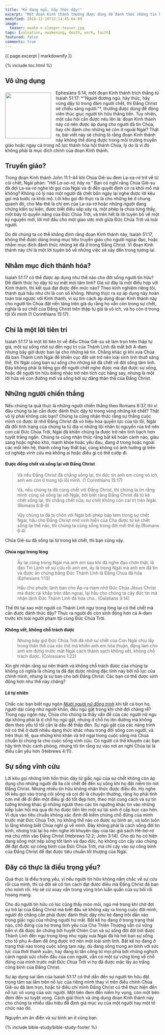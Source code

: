 ```yaml
---
title: "Kẻ đang ngủ, hãy thức dậy!"
excerpt: "Một đoạn Kinh thánh thường được dùng để đánh thức những tín hữu sống dường như đang mê ngủ trong đời sống đức tin, gọi họ thức dậy để đem nhiều kết quả cho Chúa. Phải chăng đây là lời kêu gọi để kẻ chết thuộc linh được vào sự sống, hay lời kêu gọi kẻ sống nhưng vật vờ yếu đuối?"
modified: 2018-12-10T12:14:45-04:00
image:
  teaser: awake-o-sleeper-teaser.jpg
tags: [salvation, awakening, death, work, faith] 
featured: false
comments: true
---
```


{{ page.excerpt | markdownify }}

{% include toc.html %}

## Vô ứng dụng
<img alt src="{{ site.url }}/assets/images/awake-o-sleeper-teaser.jpg" style="border: 1px solid #cccccc; margin: 7px 15px 0px 0px; max-width: 100%; height: 148px; padding: 0px; float: left;">
Ephesians 5:14, một đoạn Kinh thánh trích thẳng từ Isaiah 51:17: *"Ngươi đương ngủ, hãy thức, hãy vùng dậy từ trong đám người chết, thì Ðấng Christ sẽ chiếu sáng ngươi."*, thường được dùng để động viên thúc giục người tín hữu thăng tiến. Tuy nhiên, một câu hỏi cần được nêu lên là: đoạn Kinh thánh này có nên được áp dụng cho người đã tin Chúa, hay chỉ dành cho những kẻ còn ở ngoài Ngài? Thật ra, bài viết này sẽ chứng tỏ rằng đoạn Kinh thánh này không thể dùng được trong môi trường truyền giáo hoặc ngay cả trong nỗ lực thánh hóa hội thánh Chúa, lý do là vì đó không phải là mục đích chính của đoạn Kinh thánh.

## Truyền giáo?

 Trong đoạn Kinh thánh John 11:1-44 khi Chúa Giê-su đem La-xa-rơ trở về từ cõi chết, Ngài phán: *"Hỡi La-xa-rơ, hãy ra."* Bạn có nghĩ rằng Chúa Giê-su đã đợi La-xa-rơ nghe lời gọi của Ngài và đi đến quyết định có ra khỏi mồ mả không? Không có lý nào một người đã chết bốn ngày lại nghe được lời kêu gọi mà bước ra khỏi mộ. Lời kêu gọi đó thực ra là cho những kẻ ở chung quanh đó, cho Ma-thê là chị em của La-xa-rơ hoặc những người đang chứng kiến sự kiện, được biết điều sắp xảy ra, một phép lạ chưa từng thấy, một bày tỏ quyền năng của Đức Chúa Trời, và trên hết là lời tuyên bố về một kỷ nguyên mới, lời mở đầu cho một giao ước mới giữa Đức Chúa Trời và loài người.

Do đó chúng ta có thể khẳng định rằng đoạn Kinh thánh này, Isaiah 51:17, không thể được dùng trong mục tiêu truyền giáo cho người ngoại đạo, hoặc nhằm mục đích đánh thức những kẻ đã ở trong Đấng Christ. Vì đoạn Kinh thánh này chỉ là một lời tuyên bố về những việc sẽ xảy đến trong tương lai.

## Nhằm mục đích thánh hóa?

Isaiah 51:17 có thể được áp dụng như thế nào cho đời sống người tín hữu? Để đánh thức họ dậy từ sự mệt mỏi tâm linh? Giả sử đây là một điều hợp với Kinh thánh, thì kết quả đạt được đến mức nào? Theo kinh nghiệm riêng tôi, thành quả hầu như chỉ là con số không. Nhưng thực ra sự áp dụng này hoàn toàn trái ngược với Kinh thánh, vì sự tìm cách áp dụng đoạn Kinh thánh này cho người tin Chúa đặt nền tảng trên giả dụ rằng họ vẫn còn trong sự chết, nghĩa là sự chết của Đấng Christ trên thập tự giá là vô ích, và họ còn ở trong tội lỗi mình (1 Corinthians 15:17).

## Chỉ là một lời tiên tri

Isaiah 51:17 là một lời tiên tri về điều Chúa Giê-su sẽ làm trọn trên thập tự giá, một sự sống nhờ sự đến ngự trị của Thánh Linh đã mất bởi A-đam nhưng bây giờ được ban lại cho những kẻ tin. Chẳng khác gì khi xưa Chúa đã ban Thánh Linh Ngài để khiến cục đất sét trở nên loài sinh linh thưở sáng thế, thì Ngài cũng ban sự sống cho những kẻ đã chết về đời sống tâm linh. Đây không phải là tiếng gọi để người chết nghe được mà đạt được sự sống, hoặc để người tín hữu biếng nhác trở nên tích cực hăng say, nhưng là một lời hứa về con đường mới và sống bởi sự dâng thân thể của Đấng Christ.

## Những người chiến thắng

Nếu chúng ta quả thực là những người chiến thắng theo Romans 8:37, thì vì đâu chúng ta lại cần được đánh thức dậy từ trong vòng những kẻ chết? Thật vô lý phải không các bạn? Chúng ta cũng nhận thức rằng sự thắng cuộc mình có được là nhờ Đấng Christ đã vô hiệu hóa quyền lực của tội lỗi, Ngài đã đổi tình trạng của chúng ta từ địa vị những tội nhân bị nguyền rủa trở nên con cái Đức Chúa Trời, Ngài đã khiến chúng ta được trở nên tinh bạch hơn tuyết trắng ngần. Chúng ta cũng nhận thức rằng bất kể hoàn cảnh nào, giàu sang hoặc nghèo khó, mạnh khỏe hoặc yếu đau, đang ở trong hoặc ngoài các mối liên hệ, thành công hay thất bại, cũng không có ảnh hưởng gì trên cơ nghiệp vĩnh cửu mà không ai hoặc điều gì có thể cướp đi.

#### Được đồng chết và sống lại với Đấng Christ

> Và nếu Ðấng Christ đã chẳng sống lại, thì đức tin anh em cũng vô ích, anh em còn ở trong tội lỗi mình. (1 Corinthians 15:17)
>
> Vả, nếu chúng ta đã cùng chết với Ðấng Christ, thì chúng ta tin rằng mình cũng sẽ sống lại với Ngài,  bởi biết rằng Ðấng Christ đã từ kẻ chết sống lại, thì chẳng chết nữa; sự chết không còn cai trị trên Ngài. (Romans 6:8-9)
>
> Vậy chúng ta đã bị chôn với Ngài bởi phép báp tem trong sự chết Ngài, hầu cho Ðấng Christ nhờ vinh hiển của Cha được từ kẻ chết sống lại thể nào, thì chúng ta cũng sống trong đời mới thể ấy.(Romans 6:4)​	

Chúa Giê-su đã sống lại từ trong kẻ chết, thì bạn cũng vậy.

#### Chúa ngự trong lòng

> Ấy lại cũng trong Ngài mà anh em sau khi đã nghe đạo chơn thật, là đạo Tin Lành về sự cứu rỗi anh em, ấy là trong Ngài mà anh em đã tin và được ấn chứng bằng Ðức Thánh Linh là Ðấng Chúa đã hứa (Ephesians 1:13)
>
> Hầu cho phước lành ban cho Áp-ra-ham nhờ Ðức Chúa Jêsus Christ mà được rải khắp trên dân ngoại, lại hầu cho chúng ta cậy đức tin mà nhận lãnh Ðức Thánh Linh đã hứa cho.. (Galatians 3:14)

Thế thì tại sao một người có Thánh Linh ngự trong lòng lại có thể chết mà cần được đánh thức dậy? Thực ra người đó còn sinh động hơn cả A-đam trước khi loài người phạm tội cùng Đức Chúa Trời.

#### Không vết, không chỗ trách được

> Nhưng bây giờ Ðức Chúa Trời đã nhờ sự chết của Con Ngài chịu lấy trong thân thể của xác thịt mà khiến anh em hòa thuận, đặng làm cho anh em đứng trước mặt Ngài cách thánh sạch không vết, không chỗ trách được. (Colossians 1:22)

Xin ghi nhận rằng sự nên thánh và không chỗ trách được của chúng ta không có nghĩa là chúng ta đã đạt được những đặc tính này bởi nỗ lực của chính mình, nhưng là sự ban cho bởi Đấng Christ. Các bạn có thể được sinh động hơn như thế này chăng?

#### Lẽ tự nhiên

Chắc các bạn biết ngụ ngôn <a href="{{ site.url }}/ngu-ngon/Ngu-Ngon-Muoi-Nguoi-Nu-Dong-Trinh/"><em>Mười người nữ đồng trinh</em></a> khi tất cả bọn họ, người dại cũng như người khôn, đều ngủ gật trong khi chờ đợi chàng rể? Trong ngụ ngôn này, Chúa cho chúng ta thấy vấn đề của các người nữ ngu dại không phải là ở chỗ họ ngủ gật, nhưng ở chỗ họ lên đường mà không đem theo yếu tố tối cần là dầu để thắp đèn. Sự ngủ gật của các nàng trinh nữ có thể ở dưới nhiều dạng thức khác nhau trong đời sống con người, và trên thực tế, qua những khó khăn và trở ngại trong cuộc sống mà Chúa chuẩn bị chúng ta cho cuộc sống vĩnh cửu. Có người có thể khuyên các bạn hãy tỉnh thức canh phòng, nhưng tôi tin rằng sự vào nơi an nghỉ Chúa lại là điều cần yếu hơn (Hebrews 4:11).

## Sự sống vĩnh cửu

Lời kêu gọi những linh hồn thức dậy từ giấc ngủ của sự chết không còn áp dụng cho những người đã lìa cõi chết để đến sự sống khi họ đặt niềm tin nơi Đấng Christ. Nhưng nhiều tín hữu không nhận thức được điều đó. Họ nghe lời kêu gọi vào trong cõi sống và coi đó là chuyện thường, rằng họ phải tỉnh cơn mê để đi đến một điều gì đó tốt đẹp hơn, theo một cung cách và sự tin tưởng không khác gì những người theo các tín ngưỡng khác tin vào những kiếp luân hồi mà qua đó họ được tiến lên một sự tái sinh ở cấp bực cao hơn. Vì dựa vào tiêu chuẩn không xác định để kiểm chứng chỗ đứng của mình trước mặt Đức Chúa Trời, họ không thể nào có được sự bình an, và luôn luôn lo lắng không biết Chúa nghĩ gì về mình. Đây không phải là cách sống đời tin kính, nhưng trái lại họ nên nghe lời khuyên dạy của tác giả sách Hê-bơ-rơ mà chú nhìn vào Đấng Christ (Hebrews 12:2; John 3:14). Cho dù họ có hiện đang sống một nếp sống tốt lành và đạo đức, họ không còn cậy vào chúng để đạt được sự công bình của Đức Chúa Trời, mà chỉ cậy vào sự công bình của Đấng Christ để đạt được tiêu chuẩn tối thượng của Ngài.

## Đây có thực là điều trọng yếu?

Quả thực là điều trọng yếu, vì nếu người tín hữu không nắm chắc về sự cứu rỗi của mình, thì cả đời sẽ cố tìm cách đạt được điều mà Đấng Christ đã ban cho mình rồi. Họ sẽ cứ xoay vần trong vòng tròn luẩn quẩn của sự bối rối hoang mang.

Cho dù người tín hữu có lúc cũng thấy mòn mỏi, ngủ mê trong khi chờ đợi sự trở lại của Đấng Christ mà biết đâu sẽ không xảy ra trong cuộc đời mình, người đó chẳng cần phải được đánh thức dậy như kẻ đang trôi dần vào trong giấc ngủ của những người hư mất. Bất kể họ đang ở trong trạng thái nào, chỗ đứng của họ trong tình yêu của Cha Thiên Thượng vẫn cứ vững bền vì đã được ấn chứng bởi huyết Chiên Con và sự sống đời đời bởi được Thánh Linh đến ngự trong lòng như ngày xưa Ngài đã hà hơi ban sự sống cho tổ phụ A-đam để ông được trở nên một loài sinh linh. Bất kể họ đang ở trạng thái nào trong cuộc sống tạm này, dù đang sống trong an bình với sức lực của thời thanh xuân, hay đang bị tấn công từ mọi phía bởi những nghịch cảnh ngoài sức chiến đấu của con người, vẫn có một sự vững lòng về chỗ đứng của mình trước mặt Đức Chúa Trời vì họ đã được mặc lấy áo trắng công bình của Đấng Christ.

Sự áp dụng sai lầm của Isaiah 51:17 có thể dẫn đến sự người tín hữu đặt trọng tâm sai lầm trên nỗ lực của riêng mình thay vì trên điều chính Chúa Giê-su đã làm trọn, hoặc từ điều chỉ mình Đấng Christ có thể thực hiện đến nỗ lực vô vọng của sức người. Một bên đem đến niềm hy vọng, còn một bên đem đến sự tuyệt vọng. Cách giải thích và ứng dụng đoạn Kinh thánh này cho chúng ta nhiều dấu hiệu để định giá mục vụ của một người hay một tổ chức nào đó.

Nguyền xin ân điển và sự bình an ở cùng bạn.

{% include bible-study/bible-study-footer %}

